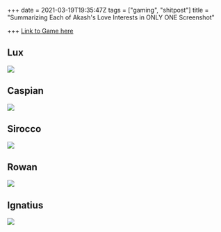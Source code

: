 +++
date = 2021-03-19T19:35:47Z
tags = ["gaming", "shitpost"]
title = "Summarizing Each of Akash's Love Interests in ONLY ONE Screenshot"

+++
[Link to Game here](https://truant-pixel-llc.itch.io/akash "https://truant-pixel-llc.itch.io/akash")

## Lux

![](/uploads/20201124181254_1.jpg)

## Caspian

![](/uploads/20201123142054_1.jpg)

## Sirocco

![](/uploads/20210318143430_1.jpg)

## Rowan

![](/uploads/20201124233311_1.jpg)

## Ignatius

![](/uploads/20210318115204_1.jpg)